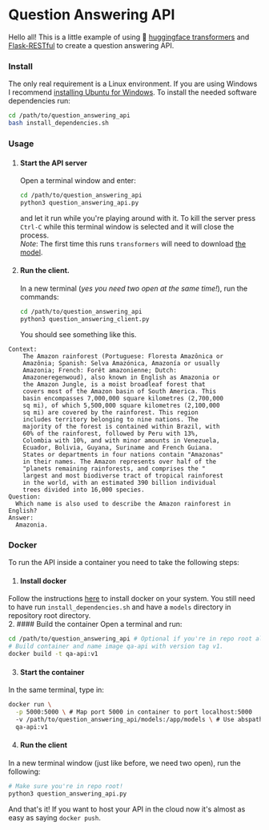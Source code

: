 # Question Answering API

Hello all! This is a little example of using :hugs: [huggingface transformers](https://github.com/huggingface/transformers) and [Flask-RESTful](https://flask-restful.readthedocs.io/en/latest/index.html) to create a  question answering API.

### Install
The only real requirement is a Linux environment. If you are using Windows I recommend [installing Ubuntu for Windows](https://ubuntu.com/tutorials/ubuntu-on-windows). To install the needed software dependencies run:
```bash
cd /path/to/question_answering_api
bash install_dependencies.sh
```

### Usage
1. #### Start the API server  
    Open a terminal window and enter:
    ```bash
    cd /path/to/question_answering_api
    python3 question_answering_api.py
    ```
    and let it run while you're playing around with it. To kill the server press `Ctrl-C` while this terminal window is selected and it will close the process.  
    _Note_: The first time this runs `transformers` will need to download [the model](https://huggingface.co/distilbert-base-cased-distilled-squad).
2. #### Run the client.
    In a new terminal (_yes you need two open at the same time!_), run the commands:
    ```bash
    cd /path/to/question_answering_api
    python3 question_answering_client.py
    ```

    You should see something like this.
```
Context:
    The Amazon rainforest (Portuguese: Floresta Amazônica or
    Amazônia; Spanish: Selva Amazónica, Amazonía or usually
    Amazonia; French: Forêt amazonienne; Dutch:
    Amazoneregenwoud), also known in English as Amazonia or
    the Amazon Jungle, is a moist broadleaf forest that
    covers most of the Amazon basin of South America. This
    basin encompasses 7,000,000 square kilometres (2,700,000
    sq mi), of which 5,500,000 square kilometres (2,100,000
    sq mi) are covered by the rainforest. This region
    includes territory belonging to nine nations. The
    majority of the forest is contained within Brazil, with
    60% of the rainforest, followed by Peru with 13%,
    Colombia with 10%, and with minor amounts in Venezuela,
    Ecuador, Bolivia, Guyana, Suriname and French Guiana.
    States or departments in four nations contain "Amazonas"
    in their names. The Amazon represents over half of the
    "planets remaining rainforests, and comprises the "
    largest and most biodiverse tract of tropical rainforest
    in the world, with an estimated 390 billion individual
    trees divided into 16,000 species.
Question:
  Which name is also used to describe the Amazon rainforest in English?
Answer:
  Amazonia.
```  

### Docker

To run the API inside a container you need to take the following steps:
1. #### Install docker
  Follow the instructions [here](https://docs.docker.com/engine/install/) to install docker on your system. You still need to have run `install_dependencies.sh` and have a `models` directory in repository root directory.  
2. #### Build the container
  Open a terminal and run:
  ```bash
  cd /path/to/question_answering_api # Optional if you're in repo root already.
  # Build container and name image qa-api with version tag v1.
  docker build -t qa-api:v1
  ```
3. #### Start the container
  In the same terminal, type in:
  ```bash
  docker run \
    -p 5000:5000 \ # Map port 5000 in container to port localhost:5000
    -v /path/to/question_answering_api/models:/app/models \ # Use abspath!
    qa-api:v1
  ```
4. #### Run the client
  In a new terminal window (just like before, we need two open), run the following:
  ```bash
  # Make sure you're in repo root!
  python3 question_answering_api.py
  ```
And that's it! If you want to host your API in the cloud now it's almost as easy as saying `docker push`.
